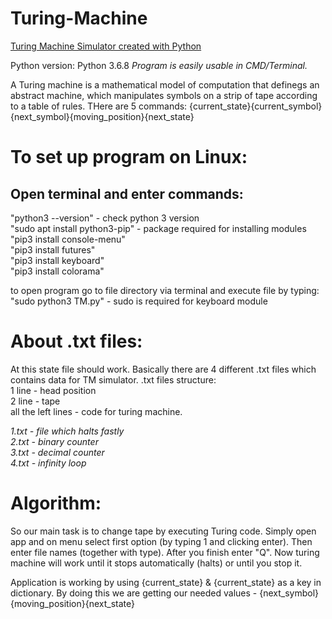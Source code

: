 # Turing-Machine
<u>Turing Machine Simulator created with Python</u>

Python version: Python 3.6.8
<i>Program is easily usable in CMD/Terminal.</i>

A Turing machine is a mathematical model of computation that definegs an abstract machine, which manipulates symbols on a strip of tape according to a table of rules.
THere are 5 commands: {current_state}{current_symbol}{next_symbol}{moving_position}{next_state}

# To set up program on Linux:
## Open terminal and enter commands:
  "python3 --version" - check python 3 version<br/>
  "sudo apt install python3-pip" - package required for installing modules<br/>
  "pip3 install console-menu"<br/>
  "pip3 install futures"<br/>
  "pip3 install keyboard"<br/>
  "pip3 install colorama"<br/>
  
  to open program go to file directory via terminal and execute file by typing:
    "sudo python3 TM.py" - sudo is required for keyboard module

# About .txt files:
  At this state file should work.
  Basically there are 4 different .txt files which contains data for TM simulator.
  .txt files structure:<br/>
    1 line - head position<br/>
    2 line - tape<br/>
    all the left lines - code for turing machine.
    
<i>1.txt - file which halts fastly<br/>
2.txt - binary counter<br/>
3.txt - decimal counter<br/>
4.txt - infinity loop<br/></i>

# Algorithm:
So our main task is to change tape by executing Turing code.
Simply open app and on menu select first option (by typing 1 and clicking enter).
Then enter file names (together with type). After you finish enter "Q".
Now turing machine will work until it stops automatically (halts) or until you stop it.

Application is working by using {current_state} & {current_state} as a key in dictionary.
By doing this we are getting our needed values - {next_symbol}{moving_position}{next_state}
